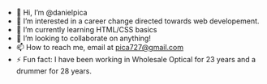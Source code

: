 - 👋 Hi, I’m @danielpica
- 👀 I’m interested in a career change directed towards web developement.
- 🌱 I’m currently learning HTML/CSS basics
- 💞️ I’m looking to collaborate on anything!
- 📫 How to reach me, email at pica727@gmail.com
- ⚡ Fun fact: I have been working in Wholesale Optical for 23 years and a drummer for 28 years.

<!---
danielpica/danielpica is a ✨ special ✨ repository because its `README.md` (this file) appears on your GitHub profile.
You can click the Preview link to take a look at your changes.
--->
